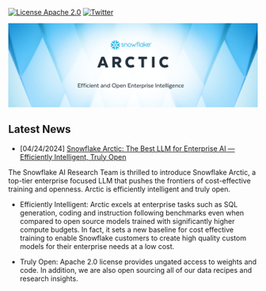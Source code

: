 [![License Apache 2.0](https://badgen.net/badge/license/apache2.0/blue)](https://github.com/Snowflake-Labs/snowflake-arctic/blob/master/LICENSE)
[![Twitter](https://img.shields.io/twitter/follow/snowflakedb)](https://twitter.com/intent/follow?screen_name=snowflakedb)

<img src="assets/Snowflake-Arctic-hero-slim.png" width="800px">

## Latest News
* [04/24/2024] [Snowflake Arctic: The Best LLM for Enterprise AI — Efficiently Intelligent, Truly Open](https://www.snowflake.com/blog/arctic-open-and-efficient-foundation-language-models-snowflake)

The Snowflake AI Research Team is thrilled to introduce Snowflake Arctic, a top-tier enterprise focused LLM that pushes the frontiers of cost-effective training and openness. Arctic is efficiently intelligent and truly open.

* Efficiently Intelligent: Arctic excels at enterprise tasks such as SQL generation, coding and instruction following benchmarks even when compared to open source models trained with significantly higher compute budgets. In fact, it sets a new baseline for cost effective training to enable Snowflake customers to create high quality custom models for their enterprise needs at a low cost. 

* Truly Open: Apache 2.0 license provides ungated access to weights and code. In addition, we are also open sourcing all of our data recipes and research insights.
